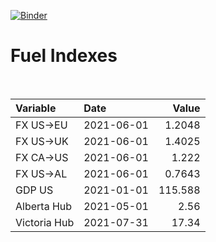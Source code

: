 [![Binder](https://mybinder.org/badge_logo.svg)](https://mybinder.org/v2/gh/AyrtonB/Global-Gas-Prices/master)

# Fuel Indexes

<br>

| Variable     | Date       |    Value |
|:-------------|:-----------|---------:|
| FX US->EU    | 2021-06-01 |   1.2048 |
| FX US->UK    | 2021-06-01 |   1.4025 |
| FX CA->US    | 2021-06-01 |   1.222  |
| FX US->AL    | 2021-06-01 |   0.7643 |
| GDP US       | 2021-01-01 | 115.588  |
| Alberta Hub  | 2021-05-01 |   2.56   |
| Victoria Hub | 2021-07-31 |  17.34   |